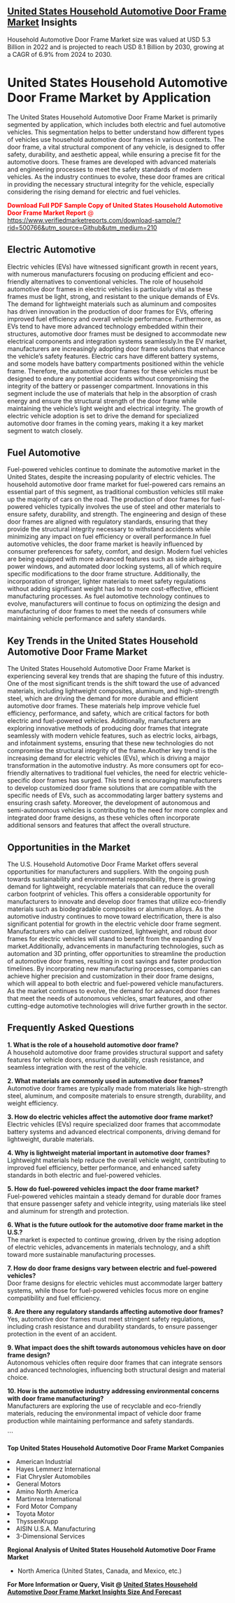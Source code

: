 <h2><a href="https://www.verifiedmarketreports.com/download-sample/?rid=500766&amp;utm_source=Github&amp;utm_medium=210" target="_blank">United States Household Automotive Door Frame Market</a> Insights</h2><p>Household Automotive Door Frame Market size was valued at USD 5.3 Billion in 2022 and is projected to reach USD 8.1 Billion by 2030, growing at a CAGR of 6.9% from 2024 to 2030.</p><p><h1>United States Household Automotive Door Frame Market by Application</h1><p>The United States Household Automotive Door Frame Market is primarily segmented by application, which includes both electric and fuel automotive vehicles. This segmentation helps to better understand how different types of vehicles use household automotive door frames in various contexts. The door frame, a vital structural component of any vehicle, is designed to offer safety, durability, and aesthetic appeal, while ensuring a precise fit for the automotive doors. These frames are developed with advanced materials and engineering processes to meet the safety standards of modern vehicles. As the industry continues to evolve, these door frames are critical in providing the necessary structural integrity for the vehicle, especially considering the rising demand for electric and fuel vehicles. <p><span class=""><span style="color: #ff0000;"><strong>Download Full PDF Sample Copy of United States Household Automotive Door Frame Market Report</strong> @ </span><a href="https://www.verifiedmarketreports.com/download-sample/?rid=500766&amp;utm_source=Github&amp;utm_medium=210" target="_blank">https://www.verifiedmarketreports.com/download-sample/?rid=500766&amp;utm_source=Github&amp;utm_medium=210</a></span></p><h2>Electric Automotive</h2><p>Electric vehicles (EVs) have witnessed significant growth in recent years, with numerous manufacturers focusing on producing efficient and eco-friendly alternatives to conventional vehicles. The role of household automotive door frames in electric vehicles is particularly vital as these frames must be light, strong, and resistant to the unique demands of EVs. The demand for lightweight materials such as aluminum and composites has driven innovation in the production of door frames for EVs, offering improved fuel efficiency and overall vehicle performance. Furthermore, as EVs tend to have more advanced technology embedded within their structures, automotive door frames must be designed to accommodate new electrical components and integration systems seamlessly.In the EV market, manufacturers are increasingly adopting door frame solutions that enhance the vehicle’s safety features. Electric cars have different battery systems, and some models have battery compartments positioned within the vehicle frame. Therefore, the automotive door frames for these vehicles must be designed to endure any potential accidents without compromising the integrity of the battery or passenger compartment. Innovations in this segment include the use of materials that help in the absorption of crash energy and ensure the structural strength of the door frame while maintaining the vehicle’s light weight and electrical integrity. The growth of electric vehicle adoption is set to drive the demand for specialized automotive door frames in the coming years, making it a key market segment to watch closely.<h2>Fuel Automotive</h2><p>Fuel-powered vehicles continue to dominate the automotive market in the United States, despite the increasing popularity of electric vehicles. The household automotive door frame market for fuel-powered cars remains an essential part of this segment, as traditional combustion vehicles still make up the majority of cars on the road. The production of door frames for fuel-powered vehicles typically involves the use of steel and other materials to ensure safety, durability, and strength. The engineering and design of these door frames are aligned with regulatory standards, ensuring that they provide the structural integrity necessary to withstand accidents while minimizing any impact on fuel efficiency or overall performance.In fuel automotive vehicles, the door frame market is heavily influenced by consumer preferences for safety, comfort, and design. Modern fuel vehicles are being equipped with more advanced features such as side airbags, power windows, and automated door locking systems, all of which require specific modifications to the door frame structure. Additionally, the incorporation of stronger, lighter materials to meet safety regulations without adding significant weight has led to more cost-effective, efficient manufacturing processes. As fuel automotive technology continues to evolve, manufacturers will continue to focus on optimizing the design and manufacturing of door frames to meet the needs of consumers while maintaining vehicle performance and safety standards.<h2>Key Trends in the United States Household Automotive Door Frame Market</h2><p>The United States Household Automotive Door Frame Market is experiencing several key trends that are shaping the future of this industry. One of the most significant trends is the shift toward the use of advanced materials, including lightweight composites, aluminum, and high-strength steel, which are driving the demand for more durable and efficient automotive door frames. These materials help improve vehicle fuel efficiency, performance, and safety, which are critical factors for both electric and fuel-powered vehicles. Additionally, manufacturers are exploring innovative methods of producing door frames that integrate seamlessly with modern vehicle features, such as electric locks, airbags, and infotainment systems, ensuring that these new technologies do not compromise the structural integrity of the frame.Another key trend is the increasing demand for electric vehicles (EVs), which is driving a major transformation in the automotive industry. As more consumers opt for eco-friendly alternatives to traditional fuel vehicles, the need for electric vehicle-specific door frames has surged. This trend is encouraging manufacturers to develop customized door frame solutions that are compatible with the specific needs of EVs, such as accommodating larger battery systems and ensuring crash safety. Moreover, the development of autonomous and semi-autonomous vehicles is contributing to the need for more complex and integrated door frame designs, as these vehicles often incorporate additional sensors and features that affect the overall structure.<h2>Opportunities in the Market</h2><p>The U.S. Household Automotive Door Frame Market offers several opportunities for manufacturers and suppliers. With the ongoing push towards sustainability and environmental responsibility, there is growing demand for lightweight, recyclable materials that can reduce the overall carbon footprint of vehicles. This offers a considerable opportunity for manufacturers to innovate and develop door frames that utilize eco-friendly materials such as biodegradable composites or aluminum alloys. As the automotive industry continues to move toward electrification, there is also significant potential for growth in the electric vehicle door frame segment. Manufacturers who can deliver customized, lightweight, and robust door frames for electric vehicles will stand to benefit from the expanding EV market.Additionally, advancements in manufacturing technologies, such as automation and 3D printing, offer opportunities to streamline the production of automotive door frames, resulting in cost savings and faster production timelines. By incorporating new manufacturing processes, companies can achieve higher precision and customization in their door frame designs, which will appeal to both electric and fuel-powered vehicle manufacturers. As the market continues to evolve, the demand for advanced door frames that meet the needs of autonomous vehicles, smart features, and other cutting-edge automotive technologies will drive further growth in the sector.<h2>Frequently Asked Questions</h2><p><strong>1. What is the role of a household automotive door frame?</strong><br> A household automotive door frame provides structural support and safety features for vehicle doors, ensuring durability, crash resistance, and seamless integration with the rest of the vehicle.</p><p><strong>2. What materials are commonly used in automotive door frames?</strong><br> Automotive door frames are typically made from materials like high-strength steel, aluminum, and composite materials to ensure strength, durability, and weight efficiency.</p><p><strong>3. How do electric vehicles affect the automotive door frame market?</strong><br> Electric vehicles (EVs) require specialized door frames that accommodate battery systems and advanced electrical components, driving demand for lightweight, durable materials.</p><p><strong>4. Why is lightweight material important in automotive door frames?</strong><br> Lightweight materials help reduce the overall vehicle weight, contributing to improved fuel efficiency, better performance, and enhanced safety standards in both electric and fuel-powered vehicles.</p><p><strong>5. How do fuel-powered vehicles impact the door frame market?</strong><br> Fuel-powered vehicles maintain a steady demand for durable door frames that ensure passenger safety and vehicle integrity, using materials like steel and aluminum for strength and protection.</p><p><strong>6. What is the future outlook for the automotive door frame market in the U.S.?</strong><br> The market is expected to continue growing, driven by the rising adoption of electric vehicles, advancements in materials technology, and a shift toward more sustainable manufacturing processes.</p><p><strong>7. How do door frame designs vary between electric and fuel-powered vehicles?</strong><br> Door frame designs for electric vehicles must accommodate larger battery systems, while those for fuel-powered vehicles focus more on engine compatibility and fuel efficiency.</p><p><strong>8. Are there any regulatory standards affecting automotive door frames?</strong><br> Yes, automotive door frames must meet stringent safety regulations, including crash resistance and durability standards, to ensure passenger protection in the event of an accident.</p><p><strong>9. What impact does the shift towards autonomous vehicles have on door frame design?</strong><br> Autonomous vehicles often require door frames that can integrate sensors and advanced technologies, influencing both structural design and material choice.</p><p><strong>10. How is the automotive industry addressing environmental concerns with door frame manufacturing?</strong><br> Manufacturers are exploring the use of recyclable and eco-friendly materials, reducing the environmental impact of vehicle door frame production while maintaining performance and safety standards.</p>```</p><p><strong>Top United States Household Automotive Door Frame Market Companies</strong></p><div data-test-id=""><p><li>American Industrial</li><li> Hayes Lemmerz International</li><li> Fiat Chrysler Automobiles</li><li> General Motors</li><li> Amino North America</li><li> Martinrea International</li><li> Ford Motor Company</li><li> Toyota Motor</li><li> ThyssenKrupp</li><li> AISIN U.S.A. Manufacturing</li><li> 3-Dimensional Services</li></p><div><strong>Regional Analysis of&nbsp;United States Household Automotive Door Frame Market</strong></div><ul><li dir="ltr"><p dir="ltr">North America&nbsp;(United States, Canada, and Mexico, etc.)</p></li></ul><p><strong>For More Information or Query, Visit @&nbsp;</strong><strong><a href="https://www.verifiedmarketreports.com/product/household-automotive-door-frame-market/?utm_source=Github&amp;utm_medium=210" target="_blank">United States Household Automotive Door Frame Market Insights Size And Forecast</a></strong></p></div>
